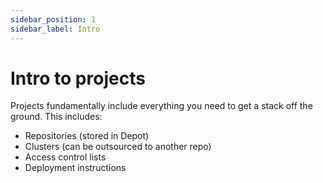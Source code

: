 ```yaml
---
sidebar_position: 1
sidebar_label: Intro
---
```


# Intro to projects

Projects fundamentally include everything you need to get a stack off the ground. This includes:
- Repositories (stored in Depot)
- Clusters (can be outsourced to another repo)
- Access control lists
- Deployment instructions
